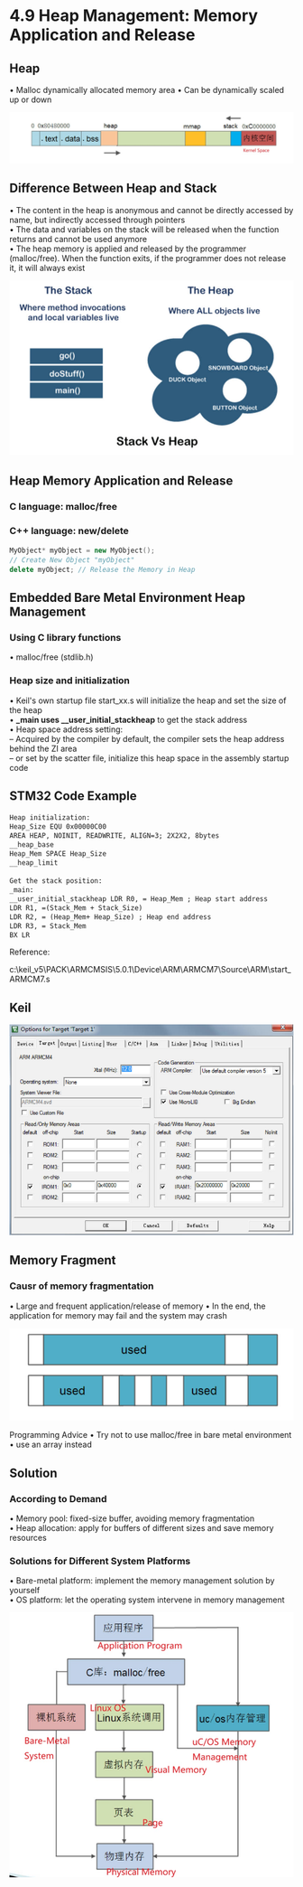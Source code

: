 # 4.9 Heap Management: Memory Application and Release



## Heap

• Malloc dynamically allocated memory area
• Can be dynamically scaled up or down

![01](https://github.com/knightsummon/02-Computer-underlying-programming-and-system-optimization/blob/main/04%20Stack%20Memory%20Management/4.9%20Heap%20Management%20Memory%20Application%20and%20Release.assets/01.jpg)

## Difference Between Heap and Stack

• The content in the heap is anonymous and cannot be directly accessed by name, but indirectly accessed through pointers  
• The data and variables on the stack will be released when the function returns and cannot be used anymore  
• The heap memory is applied and released by the programmer (malloc/free). When the function exits, if the programmer does not release it, it will always exist  

![02](https://github.com/knightsummon/02-Computer-underlying-programming-and-system-optimization/blob/main/04%20Stack%20Memory%20Management/4.9%20Heap%20Management%20Memory%20Application%20and%20Release.assets/02.jpg)



## Heap Memory Application and Release

### C language: malloc/free

### C++ language: new/delete

```c++
MyObject* myObject = new MyObject();
// Create New Object "myObject"
delete myObject; // Release the Memory in Heap
```



## Embedded Bare Metal Environment Heap Management

### Using C library functions  

• malloc/free (stdlib.h)  

### Heap size and initialization

• Keil's own startup file start_xx.s will initialize the heap and set the size of the heap  
• **_main uses __user_initial_stackheap** to get the stack address  
• Heap space address setting:  
	– Acquired by the compiler by default, the compiler sets the heap address behind the ZI area  
 	– or set by the scatter file, initialize this heap space in the assembly startup code

## STM32 Code Example

```assembly
Heap initialization:
Heap_Size EQU 0x00000C00
AREA HEAP, NOINIT, READWRITE, ALIGN=3; 2X2X2, 8bytes
__heap_base
Heap_Mem SPACE Heap_Size
__heap_limit

Get the stack position:
_main:
__user_initial_stackheap LDR R0, = Heap_Mem ; Heap start address 
LDR R1, =(Stack_Mem + Stack_Size) 
LDR R2, = (Heap_Mem+ Heap_Size) ; Heap end address
LDR R3, = Stack_Mem 
BX LR
```

Reference:

c:\keil_v5\PACK\ARMCMSIS\5.0.1\Device\ARM\ARMCM7\Source\ARM\start_ARMCM7.s



## Keil

![03](https://github.com/knightsummon/02-Computer-underlying-programming-and-system-optimization/blob/main/04%20Stack%20Memory%20Management/4.9%20Heap%20Management%20Memory%20Application%20and%20Release.assets/03.jpg)



## Memory Fragment

### Causr of memory fragmentation

• Large and frequent application/release of memory
• In the end, the application for memory may fail and the system may crash

![04](https://github.com/knightsummon/02-Computer-underlying-programming-and-system-optimization/blob/main/04%20Stack%20Memory%20Management/4.9%20Heap%20Management%20Memory%20Application%20and%20Release.assets/04.jpg)

Programming Advice
• Try not to use malloc/free in bare metal environment
• use an array instead



## Solution

### According to Demand

• Memory pool: fixed-size buffer, avoiding memory fragmentation  
• Heap allocation: apply for buffers of different sizes and save memory resources

### Solutions for Different System Platforms

• Bare-metal platform: implement the memory management solution by yourself  
• OS platform: let the operating system intervene in memory management

  ![05](https://github.com/knightsummon/02-Computer-underlying-programming-and-system-optimization/blob/main/04%20Stack%20Memory%20Management/4.9%20Heap%20Management%20Memory%20Application%20and%20Release.assets/05.jpg)
